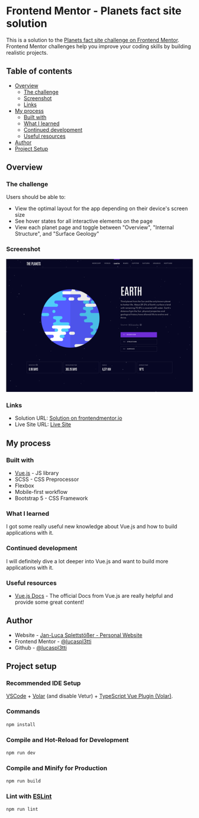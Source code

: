 # Frontend Mentor - Planets fact site solution

This is a solution to the [Planets fact site challenge on Frontend Mentor](https://www.frontendmentor.io/challenges/planets-fact-site-gazqN8w_f). Frontend Mentor challenges help you improve your coding skills by building realistic projects.

## Table of contents

- [Overview](#overview)
  - [The challenge](#the-challenge)
  - [Screenshot](#screenshot)
  - [Links](#links)
- [My process](#my-process)
  - [Built with](#built-with)
  - [What I learned](#what-i-learned)
  - [Continued development](#continued-development)
  - [Useful resources](#useful-resources)
- [Author](#author)
- [Project Setup](#project-setup)

## Overview

### The challenge

Users should be able to:

- View the optimal layout for the app depending on their device's screen size
- See hover states for all interactive elements on the page
- View each planet page and toggle between "Overview", "Internal Structure", and "Surface Geology"

### Screenshot

![](./screenshot.jpg)

### Links

- Solution URL: [Solution on frontendmentor.io](https://www.frontendmentor.io/solutions/responsive-planet-facts-site-using-vuejs-and-scss-kA_PACpKq)
- Live Site URL: [Live Site](https://planet-facts-jls.netlify.app/)

## My process

### Built with

- [Vue.js](https://vuejs.org/) - JS library
- SCSS - CSS Preprocessor
- Flexbox
- Mobile-first workflow
- Bootstrap 5 - CSS Framework

### What I learned

I got some really useful new knowledge about Vue.js and how to build applications with it.

### Continued development

I will definitely dive a lot deeper into Vue.js and want to build more applications with it.

### Useful resources

- [Vue.js Docs](https://vuejs.org/guide/) - The official Docs from Vue.js are really helpful and provide some great content!

## Author

- Website - [Jan-Luca Splettstößer - Personal Website](https://www.spletti.info)
- Frontend Mentor - [@lucaspl3tti](https://www.frontendmentor.io/profile/lucaspl3tti)
- Github - [@lucaspl3tti](https://github.com/lucaspl3tti)

## Project setup

### Recommended IDE Setup

[VSCode](https://code.visualstudio.com/) + [Volar](https://marketplace.visualstudio.com/items?itemName=johnsoncodehk.volar) (and disable Vetur) + [TypeScript Vue Plugin (Volar)](https://marketplace.visualstudio.com/items?itemName=johnsoncodehk.vscode-typescript-vue-plugin).

### Commands

```sh
npm install
```

### Compile and Hot-Reload for Development

```sh
npm run dev
```

### Compile and Minify for Production

```sh
npm run build
```

### Lint with [ESLint](https://eslint.org/)

```sh
npm run lint
```
